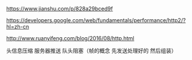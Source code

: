 https://www.jianshu.com/p/828a29bced9f

https://developers.google.com/web/fundamentals/performance/http2/?hl=zh-cn

http://www.ruanyifeng.com/blog/2016/08/http.html

头信息压缩 服务器推送 队头阻塞（帧的概念 先发送处理好的 然后组装）

